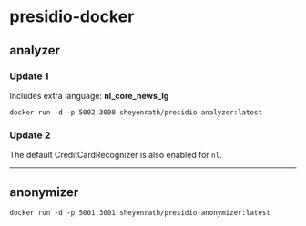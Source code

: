 # presidio-docker

## analyzer

### Update 1
Includes extra language: **nl_core_news_lg**

```
docker run -d -p 5002:3000 sheyenrath/presidio-analyzer:latest
```

### Update 2
The default CreditCardRecognizer is also enabled for `nl`.

---

## anonymizer
```
docker run -d -p 5001:3001 sheyenrath/presidio-anonymizer:latest
```
